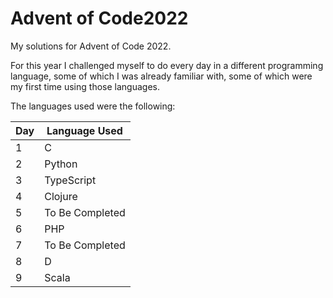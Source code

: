 # Advent of Code2022

My solutions for Advent of Code 2022.

For this year I challenged myself to do every day in a different programming language, some of which I was already familiar with, some of which were my first time using those languages.

The languages used were the following:

| Day | Language Used   |
|-----|-----------------|
| 1   | C               |
| 2   | Python          |
| 3   | TypeScript      |
| 4   | Clojure         |
| 5   | To Be Completed |
| 6   | PHP             |
| 7   | To Be Completed |
| 8   | D               |
| 9   | Scala           |
